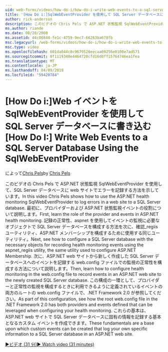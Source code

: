 ```yaml
---
uid: web-forms/videos/how-do-i/how-do-i-write-web-events-to-a-sql-server-database-using-the-sqlwebeventprovider
title: '[How Do i:]SqlWebEventProvider を使用して SQL Server データベースに Web イベントを書き込む |Microsoft Docs'
author: rick-anderson
description: このビデオの Chris Pels で ASP.NET 状態監視 SqlWebEventProvider を使用して、SQL Server データベースに web サイトでエラーを記録する方法を示しています。 まず、リア.
ms.author: riande
ms.date: 08/28/2008
ms.assetid: d4c08844-fe1c-4759-9ec7-66263ba678fb
msc.legacyurl: /web-forms/videos/how-do-i/how-do-i-write-web-events-to-a-sql-server-database-using-the-sqlwebeventprovider
msc.type: video
ms.openlocfilehash: 601da044c0c9679526eecaa09256e0100e7ad571
ms.sourcegitcommit: 0f1119340e4464720cfd16d0ff15764746ea1fea
ms.translationtype: MT
ms.contentlocale: ja-JP
ms.lasthandoff: 04/09/2019
ms.locfileid: "59420784"
---
```

# <a name="how-do-i-write-web-events-to-a-sql-server-database-using-the-sqlwebeventprovider"></a><span data-ttu-id="c0e30-104">[How Do i:]Web イベントを SqlWebEventProvider を使用して SQL Server データベースに書き込む</span><span class="sxs-lookup"><span data-stu-id="c0e30-104">[How Do I:] Write Web Events to a SQL Server Database Using the SqlWebEventProvider</span></span>

<span data-ttu-id="c0e30-105">によって[Chris Pels](https://twitter.com/chrispels)</span><span class="sxs-lookup"><span data-stu-id="c0e30-105">by [Chris Pels](https://twitter.com/chrispels)</span></span>

<span data-ttu-id="c0e30-106">このビデオの Chris Pels で ASP.NET 状態監視 SqlWebEventProvider を使用して、SQL Server データベースに web サイトでエラーを記録する方法を示しています。</span><span class="sxs-lookup"><span data-stu-id="c0e30-106">In this video Chris Pels shows how to use the ASP.NET health monitoring SqlWebEventProvider to log errors in a web site to a SQL Server database.</span></span> <span data-ttu-id="c0e30-107">最初に、プロバイダーおよび ASP.NET 状態監視イベントの役割について説明します。</span><span class="sxs-lookup"><span data-stu-id="c0e30-107">First, learn the role of the provider and events in ASP.NET health monitoring.</span></span> <span data-ttu-id="c0e30-108">記録の正常性、aspnet を使用してイベントの監視に必要なオブジェクトで SQL Server データベースを構成する方法を次に、確認\_regiis ユーティリティ、ASP.NET メンバーシップを構成するために使用する同じユーティリティ。</span><span class="sxs-lookup"><span data-stu-id="c0e30-108">Next, see how to configure a SQL Server database with the necessary objects for recording health monitoring events using the aspnet\_regiis utility, the same utility used to configure ASP.NET Membership.</span></span> <span data-ttu-id="c0e30-109">次に、ASP.NET web サイトから新しく作成した SQL Server データベースへのイベントを記録する web.config ファイルでの監視の正常性を構成する方法について説明します。</span><span class="sxs-lookup"><span data-stu-id="c0e30-109">Then, learn how to configure health monitoring in the web.config file to record events in an ASP.NET web site to the newly created SQL Server database.</span></span> <span data-ttu-id="c0e30-110">この構成の一環として、プロバイダーと正常性の監視を構成するときに利用できるように定義されているイベントの両方のルートの web.config ファイルで、.NET Framework 2.0 が参照してください。</span><span class="sxs-lookup"><span data-stu-id="c0e30-110">As part of this configuration, see how the root web.config file in the .NET Framework 2.0 has both providers and events defined that can be leveraged when configuring your health monitoring.</span></span> <span data-ttu-id="c0e30-111">これらの基本は、ASP.NET web サイトで SQL Server データベースに固有の情報を記録する基本となるカスタム イベントを作成できます。</span><span class="sxs-lookup"><span data-stu-id="c0e30-111">These fundamentals are a base upon which custom events can be created that log your own specific information to a SQL Server database in an ASP.NET web site.</span></span>

[<span data-ttu-id="c0e30-112">&#9654;ビデオ (31 分)</span><span class="sxs-lookup"><span data-stu-id="c0e30-112">&#9654; Watch video (31 minutes)</span></span>](https://channel9.msdn.com/Blogs/ASP-NET-Site-Videos/how-do-i-write-web-events-to-a-sql-server-database-using-the-sqlwebeventprovider)
